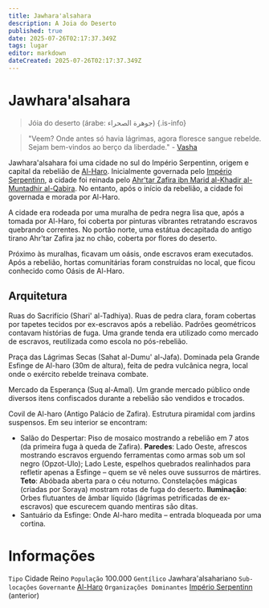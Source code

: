 ```yaml
---
title: Jawhara'alsahara
description: A Joia do Deserto
published: true
date: 2025-07-26T02:17:37.349Z
tags: lugar
editor: markdown
dateCreated: 2025-07-26T02:17:37.349Z
---
```


# Jawhara'alsahara

> Jóia do deserto (árabe: جوهرة الصحراء)
{.is-info}

> "Veem? Onde antes só havia lágrimas, agora floresce sangue rebelde. Sejam bem-vindos ao berço da liberdade."
> \- [Vasha](/individuos/vasha-ibn-kareth-al-mutawakkil)

Jawhara'alsahara foi uma cidade no sul do Império Serpentinn, origem e capital da rebelião de [Al-Haro](/individuos/al-haro). Inicialmente governada pelo [Império Serpentinn](/faccoes/nacoes/imperio-serpentinn), a cidade foi reinada pelo [Ahr'tar Zafira ibn Marid al-Khadir al-Muntadhir al-Qabira](/individuos/ahrtar-zafira-ibn-marid-al-khadir-al-muntadhir-al-qabira). No entanto, após o início da rebelião, a cidade foi governada e morada por Al-Haro.

A cidade era rodeada por uma muralha de pedra negra lisa que, após a tomada por Al-Haro, foi coberta por pinturas vibrantes retratando escravos quebrando correntes. No portão norte, uma estátua decapitada do antigo tirano Ahr'tar Zafira jaz no chão, coberta por flores do deserto.

Próximo às muralhas, ficavam um oásis, onde escravos eram executados. Após a rebelião, hortas comunitárias foram construídas no local, que ficou conhecido como Oásis de Al-Haro.

## Arquitetura

Ruas do Sacrifício (Shari' al-Tadhiya). Ruas de pedra clara, foram cobertas por tapetes tecidos por ex-escravos após a rebelião. Padrões geométricos contavam histórias de fuga. Uma grande tenda era utilizado como mercado de escravos, reutilizada como escola no pós-rebelião.

Praça das Lágrimas Secas (Sahat al-Dumu' al-Jafa). Dominada pela Grande Esfinge de Al-haro (30m de altura), feita de pedra vulcânica negra, local onde o exército rebelde treinava combate.

Mercado da Esperança (Suq al-Amal). Um grande mercado público onde diversos itens confiscados durante a rebelião são vendidos e trocados.

Covil de Al-haro (Antigo Palácio de Zafira). Estrutura piramidal com jardins suspensos. Em seu interior se encontram:
- Salão do Despertar: Piso de mosaico mostrando a rebelião em 7 atos (da primeira fuga à queda de Zafira).
   **Paredes**: Lado Oeste, afrescos mostrando escravos erguendo ferramentas como armas sob um sol negro (Opzot-Ulo); Lado Leste, espelhos quebrados realinhados para refletir apenas a Esfinge – quem se vê neles ouve sussurros de mártires.
   **Teto**: Abóbada aberta para o céu noturno. Constelações mágicas (criadas por Soraya) mostram rotas de fuga do deserto.
   **Iluminação**: Orbes flutuantes de âmbar líquido (lágrimas petrificadas de ex-escravos) que escurecem quando mentiras são ditas.
- Santuário da Esfinge: Onde Al-haro medita – entrada bloqueada por uma cortina.

# Informações
`Tipo` Cidade Reino
`População` 100.000
`Gentílico` Jawhara'alsahariano 
`Sub-locações` 
`Governante` [Al-Haro](/individuos/al-haro)
`Organizações Dominantes` [Império Serpentinn](/faccoes/nacoes/imperio-serpentinn) (anterior)